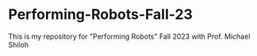 # Performing-Robots-Fall-23
This is my repository for "Performing Robots" Fall 2023 with Prof. Michael Shiloh 
